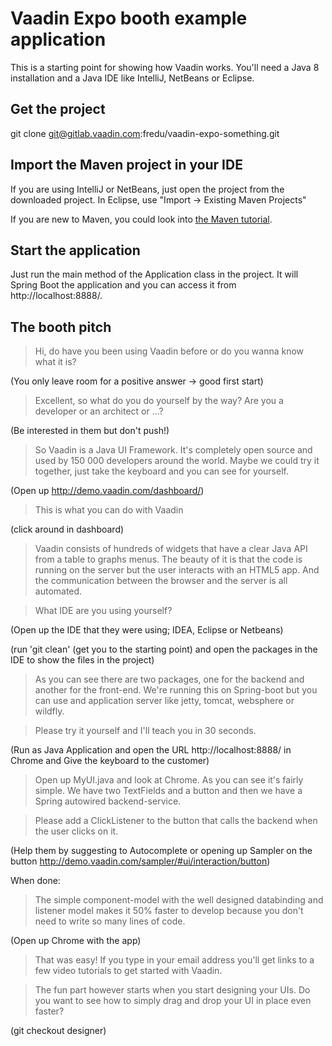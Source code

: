 # Vaadin Expo booth example application

This is a starting point for showing how Vaadin works. You'll need a Java 8 installation and a Java IDE like IntelliJ, NetBeans or Eclipse. 

## Get the project

git clone git@gitlab.vaadin.com:fredu/vaadin-expo-something.git

## Import the Maven project in your IDE

If you are using IntelliJ or NetBeans, just open the project from the downloaded project. In Eclipse, use "Import -> Existing Maven Projects"

If you are new to Maven, you could look into [the Maven tutorial](https://vaadin.com/blog/-/blogs/the-maven-essentials-for-the-impatient-developer).

## Start the application

Just run the main method of the Application class in the project. It will Spring Boot the application and you can access it from http://localhost:8888/.

## The booth pitch

>Hi, do have you been using Vaadin before or do you wanna know what it is? 

(You only leave room for a positive answer -> good first start)

> Excellent, so what do you do yourself by the way? Are you a developer or an architect or ...?

(Be interested in them but don't push!)

> So Vaadin is a Java UI Framework. It's completely open source and used by 150 000 developers around the world. Maybe we could try it together, just take the keyboard and you can see for yourself.

(Open up http://demo.vaadin.com/dashboard/)

> This is what you can do with Vaadin 

(click around in dashboard) 

> Vaadin consists of hundreds of widgets that have a clear Java API from a table to graphs menus. The beauty of it is that the code is running on the server but the user interacts with an HTML5 app. And the communication between the browser and the server is all automated.

> What IDE are you using yourself?

(Open up the IDE that they were using; IDEA, Eclipse or Netbeans)

(run 'git clean' (get you to the starting point) and open the packages in the IDE to show the files in the project)

> As you can see there are two packages, one for the backend and another for the front-end. We're running this on Spring-boot but you can use and application server like jetty, tomcat, websphere or wildfly.

> Please try it yourself and I'll teach you in 30 seconds.

(Run as Java Application and open the URL http://localhost:8888/ in Chrome and Give the keyboard to the customer)

> Open up MyUI.java and look at Chrome. As you can see it's fairly simple. We have two TextFields and a button and then we have a Spring autowired backend-service.

> Please add a ClickListener to the button that calls the backend when the user clicks on it.

(Help them by suggesting to Autocomplete or opening up Sampler on the button http://demo.vaadin.com/sampler/#ui/interaction/button)

When done:

> The simple component-model with the well designed databinding and listener model makes it 50% faster to develop because you don't need to write so many lines of code.

(Open up Chrome with the app)

> That was easy! If you type in your email address you'll get links to a few video tutorials to get started with Vaadin.

> The fun part however starts when you start designing your UIs. Do you want to see how to simply drag and drop your UI in place even faster?

(git checkout designer)


